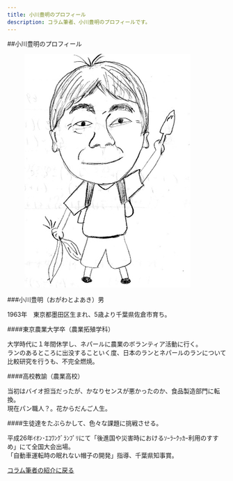```yaml
---
title: 小川豊明のプロフィール
description: コラム筆者、小川豊明のプロフィールです。
---
```

<link rel="stylesheet" href="assets/stylesheets/authors.css" />

##小川豊明のプロフィール

<figure class="author-img">
  <img src="assets/images/author_ogawa_toyoaki.jpg" alt="小川豊明">
</figure>

###小川豊明（おがわとよあき）男

1963年　東京都墨田区生まれ、5歳より千葉県佐倉市育ち。

####東京農業大学卒（農業拓殖学科）

大学時代に１年間休学し、ネパールに農業のボランティア活動に行く。<br>
ランのあるところに出没することいく度、日本のランとネパールのランについて比較研究を行うも、不完全燃焼。

####高校教諭（農業高校）

当初はバイオ担当だったが、かなりセンスが悪かったのか、食品製造部門に転換。<br>
現在パン職人？。花からだんご人生。

####生徒達をたぶらかして、色々な課題に挑戦させる。

平成26年ｲｵﾝ･ｴｺﾜﾝｸﾞﾗﾝﾌﾟﾘにて「後進国や災害時におけるｿｰﾗｰｸｯｶｰ利用のすすめ」にて全国大会出場。<br>
「自動車運転時の眠れない帽子の開発」指導、千葉県知事賞。

[コラム筆者の紹介に戻る](/columns/authors/)
